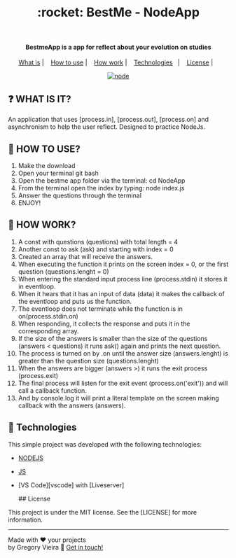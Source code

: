 
<h1 align="center">
  <br>
   :rocket: BestMe - NodeApp
  <br>  <br>
  </h1>

<p align="center">
 
</p>

<h4 align="center">
BestmeApp is a app for reflect about your evolution on studies
</h4>

<p align="center">
  <a href="#question">What is</a> |&nbsp;&nbsp;&nbsp;
  <a href="#how">How to use</a> |&nbsp;&nbsp;&nbsp;
  <a href="#work">How work</a> |&nbsp;&nbsp;&nbsp;
  <a href="#tech">Technologies</a>&nbsp;&nbsp;&nbsp;|&nbsp;&nbsp;&nbsp;
  <a href="#lice">License</a> |&nbsp;&nbsp;&nbsp;
</p>
<p align="center">
<a href="https://ibb.co/tKHZRtq"><img src="https://i.ibb.co/541YZyr/node.png" alt="node" border="0"></a></p>

## <a name="question">❓ WHAT IS IT? <a/>
  
An application that uses [process.in], [process.out], [process.on] and asynchronism to help the user reflect. Designed to practice NodeJs.

  
## <a name="how">:rocket: HOW TO USE? <a/>

1. Make the download
2. Open your terminal git bash
3. Open the bestme app folder via the terminal: cd NodeApp
4. From the terminal open the index by typing: node index.js
5. Answer the questions through the terminal
6. ENJOY! 


## <a name="work"> 🔨 HOW WORK?<a/>

1. A const with questions (questions) with total length = 4
2. Another const to ask (ask) and starting with index = 0
3. Created an array that will receive the answers.
4. When executing the function it prints on the screen index = 0, or the first question (questions.lenght = 0)
5. When entering the standard input process line (process.stdin) it stores it in eventloop.
6. When it hears that it has an input of data (data) it makes the callback of the eventloop and puts us the function.
7. The eventloop does not terminate while the function is in on(process.stdin.on)
5. When responding, it collects the response and puts it in the corresponding array.
6. If the size of the answers is smaller than the size of the questions (answers < questions) it runs ask() again and prints the next question.
7. The process is turned on by .on until the answer size (answers.lenght) is greater than the question size (questions.lenght)
8. When the answers are bigger (answers >) it runs the exit process (process.exit)
9. The final process will listen for the exit event (process.on('exit')) and will call a callback function.
10. And by console.log it will print a literal template on the screen making callback with the answers (answers).

## <a name="tech">:rocket: Technologies</a>

This simple project was developed with the following technologies:

- [NODEJS](https://nodejs.org/en/)
- [JS](https://developer.mozilla.org/pt-BR/docs/Web/JavaScript/)
- [VS Code][vscode] with [Liveserver]

  ##<a name="lice"> License</a>

This project is under the MIT license. See the [LICENSE] for more information.

---

Made with ♥ your projects<br>
by Gregory Vieira :wave: [Get in touch!](https://www.linkedin.com/in/gregory-vieira-090a72219/)
